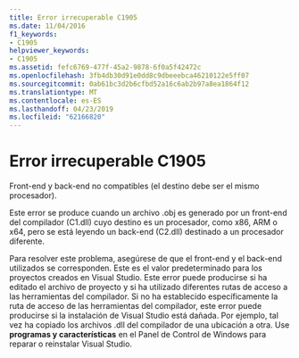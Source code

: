 ```yaml
---
title: Error irrecuperable C1905
ms.date: 11/04/2016
f1_keywords:
- C1905
helpviewer_keywords:
- C1905
ms.assetid: fefc6769-477f-45a2-9878-6f0a5f42472c
ms.openlocfilehash: 3fb4db30d91e0dd8c9dbeeebca46210122e5ff07
ms.sourcegitcommit: 0ab61bc3d2b6cfbd52a16c6ab2b97a8ea1864f12
ms.translationtype: MT
ms.contentlocale: es-ES
ms.lasthandoff: 04/23/2019
ms.locfileid: "62166820"
---
```

# <a name="fatal-error-c1905"></a>Error irrecuperable C1905

Front-end y back-end no compatibles (el destino debe ser el mismo procesador).

Este error se produce cuando un archivo .obj es generado por un front-end del compilador (C1.dll) cuyo destino es un procesador, como x86, ARM o x64, pero se está leyendo un back-end (C2.dll) destinado a un procesador diferente.

Para resolver este problema, asegúrese de que el front-end y el back-end utilizados se corresponden. Este es el valor predeterminado para los proyectos creados en Visual Studio. Este error puede producirse si ha editado el archivo de proyecto y si ha utilizado diferentes rutas de acceso a las herramientas del compilador. Si no ha establecido específicamente la ruta de acceso de las herramientas del compilador, este error puede producirse si la instalación de Visual Studio está dañada. Por ejemplo, tal vez ha copiado los archivos .dll del compilador de una ubicación a otra. Use **programas y características** en el Panel de Control de Windows para reparar o reinstalar Visual Studio.